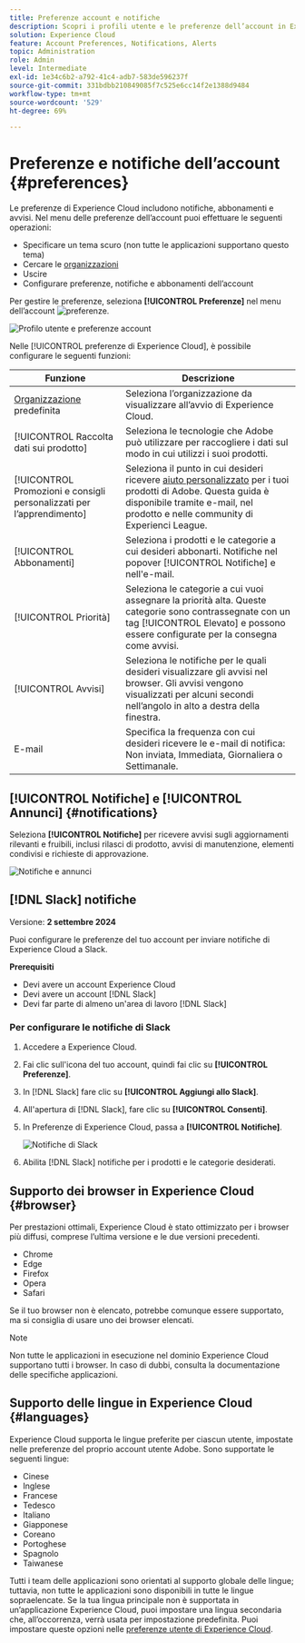 ```yaml
---
title: Preferenze account e notifiche
description: Scopri i profili utente e le preferenze dell’account in Experience Cloud. Iscriviti alle notifiche sui prodotti e ricevi gli avvisi sui prodotti. Scopri come sono supportati i browser e le lingue.
solution: Experience Cloud
feature: Account Preferences, Notifications, Alerts
topic: Administration
role: Admin
level: Intermediate
exl-id: 1e34c6b2-a792-41c4-adb7-583de596237f
source-git-commit: 331bdbb210849085f7c525e6cc14f2e1388d9484
workflow-type: tm+mt
source-wordcount: '529'
ht-degree: 69%

---
```


# Preferenze e notifiche dell’account {#preferences}

Le preferenze di Experience Cloud includono notifiche, abbonamenti e avvisi. Nel menu delle preferenze dell’account puoi effettuare le seguenti operazioni:

* Specificare un tema scuro (non tutte le applicazioni supportano questo tema)
* Cercare le [organizzazioni](../administration/organizations.md)
* Uscire
* Configurare preferenze, notifiche e abbonamenti dell’account

Per gestire le preferenze, seleziona **[!UICONTROL Preferenze]** nel menu dell’account ![preferenze](../assets/preferences-icon-sm.png).

![Profilo utente e preferenze account](../assets/preferences-page.png)

Nelle [!UICONTROL preferenze di Experience Cloud], è possibile configurare le seguenti funzioni:

| Funzione | Descrizione |
|--- |--- |
| [Organizzazione](../administration/organizations.md) predefinita | Seleziona l’organizzazione da visualizzare all’avvio di Experience Cloud. |
| [!UICONTROL Raccolta dati sui prodotto] | Seleziona le tecnologie che Adobe può utilizzare per raccogliere i dati sul modo in cui utilizzi i suoi prodotti. |
| [!UICONTROL Promozioni e consigli personalizzati per l’apprendimento] | Seleziona il punto in cui desideri ricevere [aiuto personalizzato](personalized-learning.md) per i tuoi prodotti di Adobe. Questa guida è disponibile tramite e-mail, nel prodotto e nelle community di Experienci League. |
| [!UICONTROL Abbonamenti] | Seleziona i prodotti e le categorie a cui desideri abbonarti. Notifiche nel popover [!UICONTROL Notifiche] e nell&#39;e-mail. |
| [!UICONTROL Priorità] | Seleziona le categorie a cui vuoi assegnare la priorità alta. Queste categorie sono contrassegnate con un tag [!UICONTROL Elevato] e possono essere configurate per la consegna come avvisi. |
| [!UICONTROL Avvisi] | Seleziona le notifiche per le quali desideri visualizzare gli avvisi nel browser. Gli avvisi vengono visualizzati per alcuni secondi nell’angolo in alto a destra della finestra. |
| E-mail | Specifica la frequenza con cui desideri ricevere le e-mail di notifica: Non inviata, Immediata, Giornaliera o Settimanale. |

## [!UICONTROL Notifiche] e [!UICONTROL Annunci] {#notifications}

Seleziona **[!UICONTROL Notifiche]** per ricevere avvisi sugli aggiornamenti rilevanti e fruibili, inclusi rilasci di prodotto, avvisi di manutenzione, elementi condivisi e richieste di approvazione.

![Notifiche e annunci](../assets/notifications-menu-small.png)

## [!DNL Slack] notifiche

Versione: **2 settembre 2024**

Puoi configurare le preferenze del tuo account per inviare notifiche di Experience Cloud a Slack.

**Prerequisiti**

* Devi avere un account Experience Cloud
* Devi avere un account [!DNL Slack]
* Devi far parte di almeno un&#39;area di lavoro [!DNL Slack]

### Per configurare le notifiche di Slack

1. Accedere a Experience Cloud.

1. Fai clic sull&#39;icona del tuo account, quindi fai clic su **[!UICONTROL Preferenze]**.

1. In [!DNL Slack] fare clic su **[!UICONTROL Aggiungi allo Slack]**.

1. All&#39;apertura di [!DNL Slack], fare clic su **[!UICONTROL Consenti]**.

1. In Preferenze di Experience Cloud, passa a **[!UICONTROL Notifiche]**.

   ![Notifiche di Slack](../assets/slack.png)

1. Abilita [!DNL Slack] notifiche per i prodotti e le categorie desiderati.

## Supporto dei browser in Experience Cloud {#browser}

Per prestazioni ottimali, Experience Cloud è stato ottimizzato per i browser più diffusi, comprese l’ultima versione e le due versioni precedenti.

* Chrome
* Edge
* Firefox
* Opera
* Safari

Se il tuo browser non è elencato, potrebbe comunque essere supportato, ma si consiglia di usare uno dei browser elencati.

>[!NOTE]
>
>Non tutte le applicazioni in esecuzione nel dominio Experience Cloud supportano tutti i browser. In caso di dubbi, consulta la documentazione delle specifiche applicazioni.

## Supporto delle lingue in Experience Cloud {#languages}

Experience Cloud supporta le lingue preferite per ciascun utente, impostate nelle preferenze del proprio account utente Adobe. Sono supportate le seguenti lingue:

* Cinese
* Inglese
* Francese
* Tedesco
* Italiano
* Giapponese
* Coreano
* Portoghese
* Spagnolo
* Taiwanese

Tutti i team delle applicazioni sono orientati al supporto globale delle lingue; tuttavia, non tutte le applicazioni sono disponibili in tutte le lingue sopraelencate. Se la tua lingua principale non è supportata in un’applicazione Experience Cloud, puoi impostare una lingua secondaria che, all’occorrenza, verrà usata per impostazione predefinita. Puoi impostare queste opzioni nelle [preferenze utente di Experience Cloud](https://experience.adobe.com/preferences).